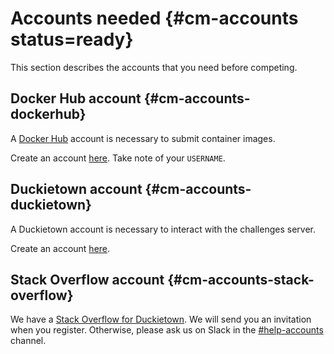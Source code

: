 # Accounts needed {#cm-accounts status=ready}

This section describes the accounts that you need before competing.

<!--

## Slack account  {#cm-accounts-slack}

We have a Slack for Duckietown where you can ask for help.

You can sign up at [this link][slack-signup].

[slack-signup]: https://join.slack.com/t/duckietown/shared_invite/enQtNTU0Njk4NzU2NTY1LWM2YzdlNmJmOTg4MzAyODc2YTI3YTc5MzE2MThkZGUwYTFkZWQ4M2ZlZGU1YTZhYjg5YTgzNDkyMzI2ZjNhZWE

If you have problems in accessing Slack,
please let us know at  the email [`help-accounts@duckietown.org`](mailto:help-accounts@duckietown.org).

-->

## Docker Hub account {#cm-accounts-dockerhub}

A [Docker Hub](https://hub.docker.com/) account is necessary to submit container images.


Create an account [here](https://hub.docker.com/). Take note of your `USERNAME`.


## Duckietown account  {#cm-accounts-duckietown}

A Duckietown account is necessary to interact with the challenges server.


Create an account [here](https://www.duckietown.org/research/ai-driving-olympics/ai-do-register).


## Stack Overflow account  {#cm-accounts-stack-overflow}

We have a [Stack Overflow for Duckietown][SO]. We will send you an invitation when you register. Otherwise, please ask us on Slack in the [#help-accounts](https://duckietown.slack.com/archives/C70CR8TAS) channel.

[SO]: https://stackoverflow.com/c/duckietown/



